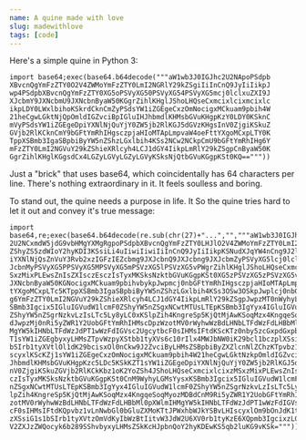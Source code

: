 ```yaml
---
name: A quine made with love
slug: madewithlove
tags: [code]
---
```


Here's a simple quine in Python 3:

    import base64;exec(base64.b64decode("""aW1wb3J0IGJhc2U2NApoPSdpb
    XBvcnQgYmFzZTY0O2V4ZWMoYmFzZTY0LmI2NGRlY29kZSgiIiInCnQ9JyIiIikpJ
    wp4PSdpbXBvcnQgYmFzZTY0XG5oPSVyXG50PSVyXG54PSVyXG5mcj0lclxuZXI9J
    XJcbmY9JXNcbmU9JXNcbnByaW50KGgrZihlKHglJShoLHQseCxmcixlcixmcixlc
    ikpLDY0LWxlbihoKSkrdCknCmZyPSdsYW1iZGEgeCxzOmNocigxMCkuam9pbih4W
    21heCgwLGktNjQpOmldIGZvciBpIGluIHJhbmdlKHMsbGVuKHgpKzY0LDY0KSknC
    mVyPSdsYW1iZGEgeDpiYXNlNjQuYjY0ZW5jb2RlKGJ5dGVzKHgsInV0ZjgiKSkuZ
    GVjb2RlKCknCmY9bGFtYmRhIHgsczpjaHIoMTApLmpvaW4oeFttYXgoMCxpLTY0K
    TppXSBmb3IgaSBpbiByYW5nZShzLGxlbih4KSs2NCw2NCkpCmU9bGFtYmRhIHg6Y
    mFzZTY0LmI2NGVuY29kZShieXRlcyh4LCJ1dGY4IikpLmRlY29kZSgpCnByaW50K
    GgrZihlKHglKGgsdCx4LGZyLGVyLGZyLGVyKSksNjQtbGVuKGgpKSt0KQ=="""))

Just a "brick" that uses base64, which coincidentally has 64 characters per line.
There's nothing extraordinary in it. It feels soulless and boring.

To stand out, the quine needs a purpose in life. It 
So the quine tries hard to let it out and convey it's true message:

    import base64,re;exec(base64.b64decode(re.sub(chr(27)+"...","","""aW1wb3J0IGJhc
    2U2NCxmdW5jdG9vbHMgYXMgRgpoPSdpbXBvcnQgYmFzZTY0LHJlO2V4ZWMoYmFzZTY0LmI2NGRlY29k
    ZShyZS5zdWIoY2hyKDI3KSsiLi4uIiwiIiwiIiInCnQ9JyIiIikpKSNudXJqYW4nCng9J2ltcG9ydCB
    iYXNlNjQsZnVuY3Rvb2xzIGFzIEZcbmg9JXJcbnQ9JXJcbng9JXJcbmZyPSVyXG5lcj0lclxuczE9JX
    JcbnMyPSVyXG5PPSVyXG5MPSVyXG5mPSVzXG5lPSVzXG5vPWgrZihlKHglJShoLHQseCxmcixlcixzM
    SxzMixPLEwsZnIsZXIsczEsczIsTyxMKSksNzktbGVuKGgpKSt0XG5zPSVzXG5zPSVzXG5vbz0lc1xu
    JXNcbnByaW50KGNocigxMCkuam9pbihvbykpJwpmcj0nbGFtYmRhIHgsczpjaHIoMTApLmpvaW4oeFt
    tYXgoMCxpLTc5KTppXSBmb3IgaSBpbiByYW5nZShzLGxlbih4KSs3OSw3OSkpJwplcj0nbGFtYmRhIH
    g6YmFzZTY0LmI2NGVuY29kZShieXRlcyh4LCJ1dGY4IikpLmRlY29kZSgpJwpzMT0nWyhyLGMsYysxK
    SBmb3Igcix5IGluIGVudW1lcmF0ZShyYW5nZSgxNCwtMTUsLTEpKSBmb3IgYyx4IGluIGVudW1lcmF0
    ZShyYW5nZSgrNzkvLzIsLTc5Ly8yLC0xKSlpZih4KngreSp5KjQtMjAwKSoqMzx4KngqeSoqMyozMDB
    dJwpzMj0nRi5yZWR1Y2UobGFtYmRhIHMscDpzWzotMV0rWyhwWzBdLHNbLTFdWzFdLHBbMl0pXWlmIH
    MgYW5kIHNbLTFdWzJdPT1wWzFdIGVsc2UgcytbcF0sIHMsIFtdKScKTz0nby5zcGxpdGxpbmVzKCk7S
    T1sYW1iZGEgbyxyLHMsZTpvWzpyXStbb1tyXVs6c10rIlx4MWJbNW0iK29bcl1bczplXSsiXHgxYlsw
    bSIrb1tyXVtlOl1dK29bcisxOl0nCkw9J2ZvciByLHMsZSBpbiByZXZlcnNlZChzKTpvbz1JKG9vLHI
    scyxlKScKZj1sYW1iZGEgeCxzOmNocigxMCkuam9pbih4W21heCgwLGktNzkpOmldIGZvciBpIGluIH
    JhbmdlKHMsbGVuKHgpKzc5LDc5KSkKZT1sYW1iZGEgeDpiYXNlNjQuYjY0ZW5jb2RlKGJ5dGVzKHgsI
    nV0ZjgiKSkuZGVjb2RlKCkKbz1oK2YoZSh4JShoLHQseCxmcixlcixzMSxzMixPLEwsZnIsZXIsczEs
    czIsTyxMKSksNzktbGVuKGgpKSt0CnM9WyhyLGMsYysxKSBmb3Igcix5IGluIGVudW1lcmF0ZShyYW5
    nZSgxNCwtMTUsLTEpKSBmb3IgYyx4IGluIGVudW1lcmF0ZShyYW5nZSgrNzkvLzIsLTc5Ly8yLC0xKS
    lpZih4KngreSp5KjQtMjAwKSoqMzx4KngqeSoqMyozMDBdCnM9Ri5yZWR1Y2UobGFtYmRhIHMscDpzW
    zotMV0rWyhwWzBdLHNbLTFdWzFdLHBbMl0pXWlmIHMgYW5kIHNbLTFdWzJdPT1wWzFdIGVsc2Ugcytb
    cF0sIHMsIFtdKQpvbz1vLnNwbGl0bGluZXMoKTtJPWxhbWJkYSBvLHIscyxlOm9bOnJdK1tvW3JdWzp
    zXSsiG1s1bSIrb1tyXVtzOmVdKyIbWzBtIitvW3JdW2U6XV0rb1tyKzE6XQpmb3IgcixzLGUgaW4gcm
    V2ZXJzZWQocyk6b289SShvbyxyLHMsZSkKcHJpbnQoY2hyKDEwKS5qb2luKG9vKSk=""")))#nurjan

